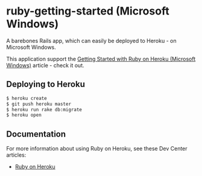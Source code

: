 # ruby-getting-started (Microsoft Windows)

A barebones Rails app, which can easily be deployed to Heroku - on Microsoft Windows.

This application support the [Getting Started with Ruby on Heroku (Microsoft Windows)](https://devcenter.heroku.com/articles/getting-started-with-jruby) article - check it out.

## Deploying to Heroku

```sh
$ heroku create
$ git push heroku master
$ heroku run rake db:migrate
$ heroku open
```

## Documentation

For more information about using Ruby on Heroku, see these Dev Center articles:

- [Ruby on Heroku](https://devcenter.heroku.com/categories/ruby)
